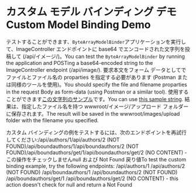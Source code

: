 # <a name="custom-model-binding-demo"></a><span data-ttu-id="0273c-101">カスタム モデル バインディング デモ</span><span class="sxs-lookup"><span data-stu-id="0273c-101">Custom Model Binding Demo</span></span>

<span data-ttu-id="0273c-102">テストすることができます、`ByteArrayModelBinder`アプリケーションを実行して、ImageController エンドポイントに base64 でエンコードされた文字列を投稿して (/api/イメージ/)。</span><span class="sxs-lookup"><span data-stu-id="0273c-102">You can test the `ByteArrayModelBinder` by running the application and POSTing a base64-encoded string to the ImageController endpoint (/api/image/).</span></span> <span data-ttu-id="0273c-103">要求本文をフォーム データとしてでファイルとファイル名の proparties を指定する必要があります (Postman または同様のツールを使用)。</span><span class="sxs-lookup"><span data-stu-id="0273c-103">You should specify the file and filename proparties in the request Body as form-data (using Postman or a similar tool).</span></span> <span data-ttu-id="0273c-104">使用することができます[この文字列のサンプル](Base64String.txt)です。</span><span class="sxs-lookup"><span data-stu-id="0273c-104">You can use [this sample string](Base64String.txt).</span></span> <span data-ttu-id="0273c-105">結果は、指定したファイル名を持つ wwwroot/イメージ/アップロード フォルダーに保存されます。</span><span class="sxs-lookup"><span data-stu-id="0273c-105">The result will be saved in the wwwroot/images/upload folder with the filename you specified.</span></span>

<span data-ttu-id="0273c-106">カスタム バインディングの例をテストするには、次のエンドポイントを再試行してください:/api/authors/1/api/authors/2 (NOT FOUND)/api/boundauthors/1/api/boundauthors/2 (NOT FOUND)/api/boundauthors/get/1/api/boundauthors/get/2 (NO CONTENT) - この操作をチェックしませんnull および Not Found 戻り値</span><span class="sxs-lookup"><span data-stu-id="0273c-106">To test the custom binding example, try the following endpoints: /api/authors/1 /api/authors/2 (NOT FOUND) /api/boundauthors/1 /api/boundauthors/2 (NOT FOUND) /api/boundauthors/get/1 /api/boundauthors/get/2 (NO CONTENT) - this action doesn't check for null and return a Not Found</span></span>

